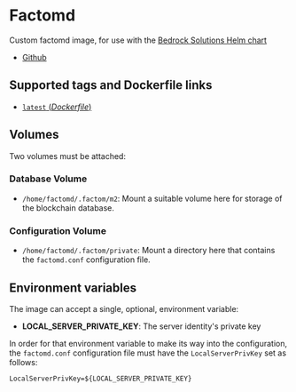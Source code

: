 # Factomd

Custom factomd image, for use with the [Bedrock Solutions Helm chart](https://github.com/BedrockSolutions/helm/factomd)
    
  * [Github](https://github.com/BedrockSolutions/dockerfile/factomd)

## Supported tags and Dockerfile links

* [`latest` (*Dockerfile*)](https://github.com/BedrockSolutions/dockerfile/blob/master/tfa-bot/Dockerfile)
  
## Volumes

Two volumes must be attached:

### Database Volume

* `/home/factomd/.factom/m2`: Mount a suitable volume here for storage of the blockchain 
database.

### Configuration Volume

* `/home/factomd/.factom/private`: Mount a directory here that contains the `factomd.conf`
configuration file.

## Environment variables

The image can accept a single, optional, environment variable:

* **LOCAL_SERVER_PRIVATE_KEY**: The server identity's private key 

In order for that environment variable to make its way into the configuration, the `factomd.conf`
configuration file must have the `LocalServerPrivKey` set as follows:
```
LocalServerPrivKey=${LOCAL_SERVER_PRIVATE_KEY}
```
